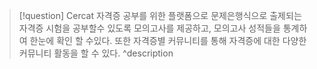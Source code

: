 
> [!question] Cercat
> 자격증 공부를 위한 플랫폼으로 문제은행식으로 출제되는 자격증 시험을 공부할수 있도록 모의고사를 제공하고, 모의고사 성적들을 통계하여 한눈에 확인 할 수있다. 또한 자격증별 커뮤니티를 통해 자격증에 대한 다양한 커뮤니티 활동을 할 수 있다. 
> ^description


